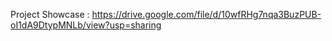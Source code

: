 
Project Showcase : https://drive.google.com/file/d/10wfRHg7nqa3BuzPUB-oI1dA9DtypMNLb/view?usp=sharing
